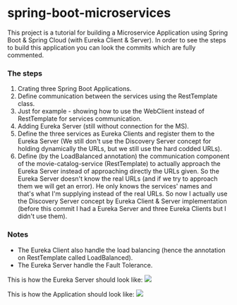 # spring-boot-microservices

This project is a tutorial for building a Microservice Application using Spring Boot & Spring Cloud (with Eureka Client & Server).
In order to see the steps to build this application you can look the commits which are fully commented.

### The steps
1. Crating three Spring Boot Applications.
2. Define communication between the services using the RestTemplate class.
3. Just for example - showing how to use the WebClient instead of RestTemplate for services communication.
4. Adding Eureka Server (still without connection for the MS).
5. Define the three services as Eureka Clients and register them to the Eureka Server
   (We still don't use the Discovery Server concept for holding dynamically the URLs, but we still use the hard codded URLs).
6. Define (by the LoadBalanced annotation) the communication component of the movie-catalog-service (RestTemplate) to actually approach the Eureka Server instead of approaching directly the URLs given.
   So the Eureka Server doesn't know the real URLs (and if we try to approach them we will get an error).
   He only knows the services' names and that's what I'm supplying instead of the real URLs.
   So now I actually use the Discovery Server concept by Eureka Client & Server implementation (before this commit I had a Eureka Server and three Eureka Clients but I didn't use them).


### Notes
   * The Eureka Client also handle the load balancing (hence the annotation on RestTemplate called LoadBalanced).
   * The Eureka Server handle the Fault Tolerance. 

This is how the Eureka Server should look like:
![](E:\User_Data\Documents\Lightshot\Eureka_Server.png)

This is how the Application should look like:
![](E:\User_Data\Documents\Lightshot\Application.png)
